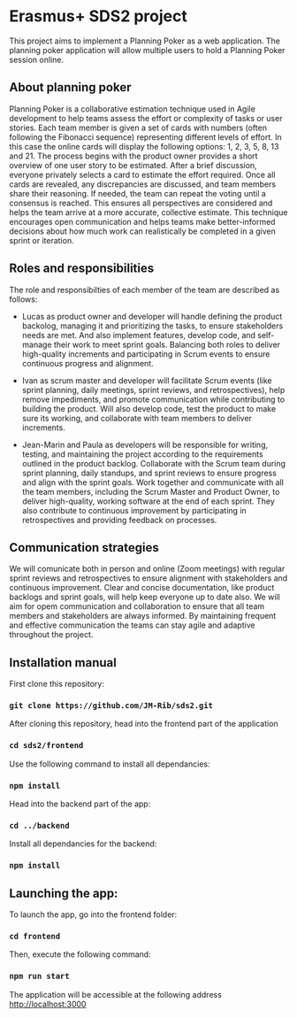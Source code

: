 # Erasmus+ SDS2 project 

This project aims to implement a Planning Poker as a web application. The planning poker application will allow multiple users to hold a Planning Poker session online. 

## About planning poker
Planning Poker is a collaborative estimation technique used in Agile development to help teams assess the effort or complexity of tasks or user stories. Each team member is given a set of cards with numbers (often following the Fibonacci sequence) representing different levels of effort. In this case the online cards will display the following options: 1, 2, 3, 5, 8, 13 and 21. The process begins with the product owner provides a short overview of one user story to be estimated. After a brief discussion, everyone privately selects a card to estimate the effort required. Once all cards are revealed, any discrepancies are discussed, and team members share their reasoning. If needed, the team can repeat the voting until a consensus is reached. This ensures all perspectives are considered and helps the team arrive at a more accurate, collective estimate. This technique encourages open communication and  helps teams make better-informed decisions about how much work can realistically be completed in a given sprint or iteration.

## Roles and responsibilities 
The role and responsibilties of each member of the team are described as follows:
- Lucas as product owner and developer will handle defining the product backolog, managing it and prioritizing the tasks, to ensure stakeholders needs are met. And also implement features, develop code, and self-manage their work to meet sprint goals. Balancing both roles to deliver high-quality increments and participating in Scrum events to ensure continuous progress and alignment.

- Ivan as scrum master and developer will facilitate Scrum events (like sprint planning, daily meetings, sprint reviews, and retrospectives), help remove impediments, and promote communication while contributing to building the product. Will also develop code, test the product to make sure its working, and collaborate with team members to deliver increments. 

- Jean-Marin and Paula as developers will be responsible for writing, testing, and maintaining the project according to the requirements outlined in the product backlog. Collaborate with the Scrum team during sprint planning, daily standups, and sprint reviews to ensure progress and align with the sprint goals. Work together and communicate with all the team members, including the Scrum Master and Product Owner, to deliver high-quality, working software at the end of each sprint. They also contribute to continuous improvement by participating in retrospectives and providing feedback on processes.

## Communication strategies 
We will comunicate both in person and online (Zoom meetings) with regular sprint reviews and retrospectives to ensure alignment with stakeholders and continuous improvement. Clear and concise documentation, like product backlogs and sprint goals, will help keep everyone up to date also. We will aim for opem communication and collaboration to ensure that all team members and stakeholders are always informed. By maintaining frequent and effective communication the teams can stay agile and adaptive throughout the project.

## Installation manual
First clone this repository:
### `git clone https://github.com/JM-Rib/sds2.git`

After cloning this repository, head into the frontend part of the application

### `cd sds2/frontend`

Use the following command to install all dependancies:

### `npm install`

Head into the backend part of the app:

### `cd ../backend`

Install all dependancies for the backend:

### `npm install`

## Launching the app:

To launch the app, go into the frontend folder:

### `cd frontend`

Then, execute the following command:

### `npm run start`

The application will be accessible at the following address [http://localhost:3000](http://localhost:3000) 
